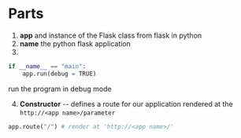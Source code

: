 # Parts 
1. **app** and instance of the Flask class from flask in python
2. **__name__** the python flask application
3. 
```python
if __name__ == "main":
    app.run(debug = TRUE)
```
run the program in debug mode

4.  **Constructor** -- defines a route for our application rendered at the `http://<app name>/parameter`

```python
app.route("/") # render at 'http://<app name>/'
```
